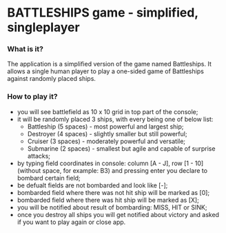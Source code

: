 # BATTLESHIPS game - simplified, singleplayer

### What is it?
The application is a simplified version of the game named Battleships. It allows a single human player to play a one-sided game of Battleships against randomly placed ships.

### How to play it?
- you will see battlefield as 10 x 10 grid in top part of the console;
- it will be randomly placed 3 ships, with every being one of below list:
	- Battleship (5 spaces) - most powerful and largest ship;
	- Destroyer (4 spaces) - slightly smaller but still powerful;
	- Cruiser (3 spaces) - moderately powerful and versatile;
	- Submarine (2 spaces) - smallest but agile and capable of surprise attacks;
- by typing field coordinates in console: column [A - J], row [1 - 10] (without space, for example: B3) and pressing enter you declare to bombard certain field;
- be defualt fields are not bombarded and look like [-];
- bombarded field where there was not hit ship will be marked as [0];
- bombarded field where there was hit ship will be marked as [X];
- you will be notified about result of bombarding: MISS, HIT or SINK;
- once you destroy all ships you will get notified about victory and asked if you want to play again or close app.
